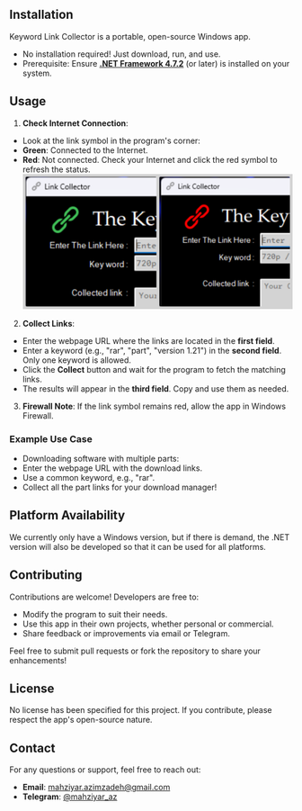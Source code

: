## Installation  
Keyword Link Collector is a portable, open-source Windows app.  
- No installation required! Just download, run, and use.   
- Prerequisite: Ensure [**.NET Framework 4.7.2**](https://dotnet.microsoft.com/en-us/download/dotnet-framework)
 (or later) is installed on your system.  

## Usage  
1. **Check Internet Connection**:  
- Look at the link symbol in the program's corner:  
- **Green**: Connected to the Internet.  
- **Red**: Not connected. Check your Internet and click the red symbol to refresh the status.  
![Connection status](screenshot.png)
2. **Collect Links**:  
- Enter the webpage URL where the links are located in the **first field**.  
- Enter a keyword (e.g., "rar", "part", "version 1.21") in the **second field**. Only one keyword is allowed.  
- Click the **Collect** button and wait for the program to fetch the matching links.  
- The results will appear in the **third field**. Copy and use them as needed.  
3. **Firewall Note**: If the link symbol remains red, allow the app in Windows Firewall.  

### Example Use Case  
- Downloading software with multiple parts:  
- Enter the webpage URL with the download links.  
- Use a common keyword, e.g., "rar".  
- Collect all the part links for your download manager!  
## Platform Availability

We currently only have a Windows version, but if there is demand, the .NET version will also be developed so that it can be used for all platforms.

## Contributing  
Contributions are welcome! Developers are free to:  
- Modify the program to suit their needs.  
- Use this app in their own projects, whether personal or commercial.  
- Share feedback or improvements via email or Telegram.  

Feel free to submit pull requests or fork the repository to share your enhancements!  

## License  
No license has been specified for this project. If you contribute, please respect the app's open-source nature.  

## Contact  
For any questions or support, feel free to reach out:  
- **Email**: [mahziyar.azimzadeh@gmail.com](mailto:mahziyar.azimzadeh@gmail.com)  
- **Telegram**: [@mahziyar_az](https://t.me/mahziyar_az)  
